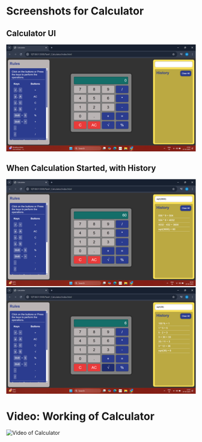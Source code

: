 # Screenshots for Calculator

## Calculator UI

![Screenshot 1: UI](./screenshots/ss01.png)

## When Calculation Started, with History

![Screenshot 2: ss02](./screenshots/ss03.png)
![Screenshot 3: ss03](./screenshots/ss04.png)

# Video: Working of Calculator

![Video of Calculator](./screenshots/video.gif)
